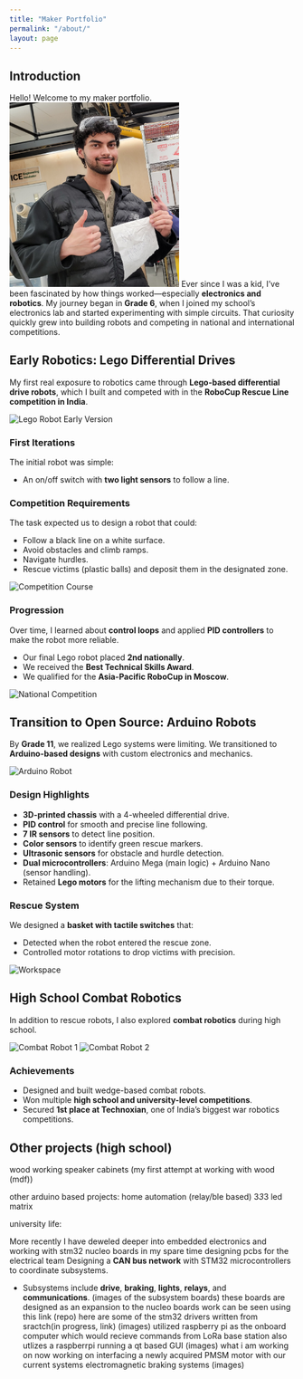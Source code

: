 ```yaml
---
title: "Maker Portfolio"
permalink: "/about/"
layout: page
---
```


## Introduction

Hello! Welcome to my maker portfolio.  
<img src="/assets/images/20250307_213647.jpg" alt="QA Approved" width="300">
Ever since I was a kid, I’ve been fascinated by how things worked—especially **electronics and robotics**. My journey began in **Grade 6**, when I joined my school’s electronics lab and started experimenting with simple circuits. That curiosity quickly grew into building robots and competing in national and international competitions.

## Early Robotics: Lego Differential Drives
My first real exposure to robotics came through **Lego-based differential drive robots**, which I built and competed with in the **RoboCup Rescue Line competition in India**.

![Lego Robot Early Version](path/to/image1.jpg)

### First Iterations
The initial robot was simple:  
- An on/off switch with **two light sensors** to follow a line.  

### Competition Requirements
The task expected us to design a robot that could:  
- Follow a black line on a white surface.  
- Avoid obstacles and climb ramps.  
- Navigate hurdles.  
- Rescue victims (plastic balls) and deposit them in the designated zone.  

![Competition Course](path/to/image2.jpg)

### Progression
Over time, I learned about **control loops** and applied **PID controllers** to make the robot more reliable.  
- Our final Lego robot placed **2nd nationally**.  
- We received the **Best Technical Skills Award**.  
- We qualified for the **Asia-Pacific RoboCup in Moscow**.  

![National Competition](path/to/image3.jpg)


## Transition to Open Source: Arduino Robots
By **Grade 11**, we realized Lego systems were limiting. We transitioned to **Arduino-based designs** with custom electronics and mechanics.

![Arduino Robot](path/to/image4.jpg)

### Design Highlights
- **3D-printed chassis** with a 4-wheeled differential drive.  
- **PID control** for smooth and precise line following.  
- **7 IR sensors** to detect line position.  
- **Color sensors** to identify green rescue markers.  
- **Ultrasonic sensors** for obstacle and hurdle detection.  
- **Dual microcontrollers**: Arduino Mega (main logic) + Arduino Nano (sensor handling).  
- Retained **Lego motors** for the lifting mechanism due to their torque.  

### Rescue System
We designed a **basket with tactile switches** that:  
- Detected when the robot entered the rescue zone.  
- Controlled motor rotations to drop victims with precision.  

![Workspace](path/to/image5.jpg)


## High School Combat Robotics
In addition to rescue robots, I also explored **combat robotics** during high school.  

![Combat Robot 1](path/to/robot1.jpg)
![Combat Robot 2](path/to/robot2.jpg)

### Achievements
- Designed and built wedge-based combat robots.  
- Won multiple **high school and university-level competitions**.  
- Secured **1st place at Technoxian**, one of India’s biggest war robotics competitions.

## Other projects (high school)
wood working speaker cabinets (my first attempt at working with wood (mdf))

other arduino based projects: home automation (relay/ble based) 3*3*3 led matrix 

university life:

More recently I have deweled deeper into embedded electronics and working with stm32 nucleo boards in my spare time 
designing pcbs for the electrical team 
Designing a **CAN bus network** with STM32 microcontrollers to coordinate subsystems.  
  - Subsystems include **drive**, **braking**, **lights**, **relays**, and **communications**.
(images of the subsystem boards)
these boards are designed as an expansion to the nucleo boards
work can be seen using this link (repo)
here are some of the stm32 drivers written from sractch(in progress, link)
(images)
utilized  raspberry pi as the onboard computer which would recieve commands from LoRa 
base station also utlizes a raspberrpi running a qt based GUI
(images)
what i am working on now
working on interfacing a newly acquired PMSM motor with our current systems
electromagnetic braking systems
(images)





